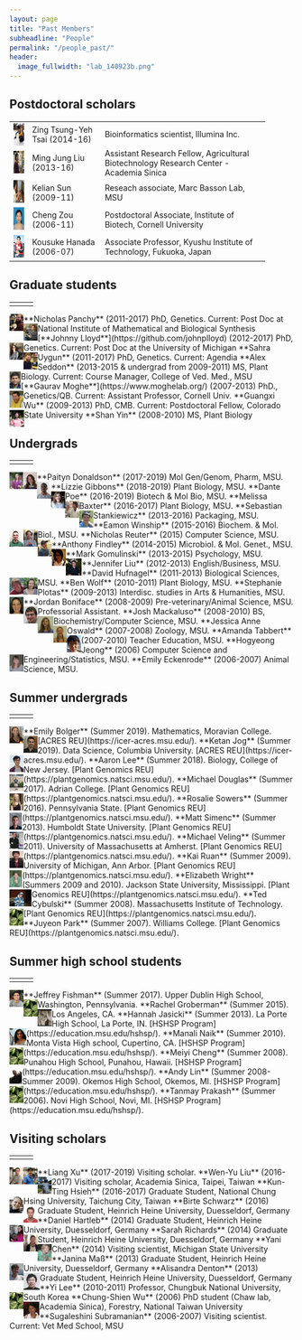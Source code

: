 ```yaml
---
layout: page
title: "Past Members"
subheadline: "People"
permalink: "/people_past/"
header:
  image_fullwidth: "lab_140923b.png"
---
```


## Postdoctoral scholars

<table style="width:90%">
  <tr>
    <td><img src="../images/people_past/50px-Zing-20150307.jpg" align="left" height="40px"></td>
    <td>Zing Tsung-Yeh Tsai (2014-16)</td>
    <td>Bioinformatics scientist, Illumina Inc.</td>
  </tr>
  <tr>
    <td><img src="../images/people_past/50px-Liu.jpg" height="40px"> </td>
    <td>Ming Jung Liu (2013-16)</td>
    <td>Assistant Research Fellow, Agricultural Biotechnology Research Center - Academia Sinica</td>
  </tr>
  <tr>
    <td><img src="../images/people_past/50px-Kelian_sun.jpeg" height="40px"> </td>
    <td>Kelian Sun (2009-11)</td>
    <td>Reseach associate, Marc Basson Lab, MSU</td>
  </tr>
  <tr>
    <td><img src="../images/people_past/50px-Zou.jpg" height="40px"> </td>
    <td>Cheng Zou (2006-11)</td>
    <td> Postdoctoral Associate, Institute of Biotech, Cornell University</td>
  </tr>
  <tr>
    <td><img src="../images/people_past/50px-Hanada.gif" height="40px"> </td>
    <td>Kousuke Hanada (2006-07)</td>
    <td>Associate Professor,  Kyushu Institute of Technology, Fukuoka, Japan</td>
  </tr>
</table> 

## Graduate students
<table style="width:90%">
  <tr>
    <td></td>
    <td></td>
    <td></td>
  </tr>
</table> 

<img src="../images/people_past/50px-Panchy2.jpg" align="left" height="30px"> 
**Nicholas Panchy** (2011-2017) PhD, Genetics. Current: Post Doc at National Institute of Mathematical and Biological Synthesis

<img src="../images/people_past/50px-Lloyd.jpg" align="left" height="30px"> 
[**Johnny Lloyd**](https://github.com/johnplloyd) (2012-2017) PhD, Genetics. Current: Post Doc at the University of Michigan

<img src="../images/people_past/50px-Uygun.jpg" align="left" height="30px"> 
**Sahra Uygun** (2011-2017) PhD, Genetics. Current: Agendia 

<img src="../images/people_past/50px-Seddon.jpg" align="left" height="30px"> 
**Alex Seddon** (2013-2015 & undergrad from 2009-2011) MS, Plant Biology. Current: Course Manager, College of Ved. Med., MSU

<img src="../images/people_past/50px-GauravPic.jpg" align="left" height="30px"> 
[**Gaurav Moghe**](https://www.moghelab.org/) (2007-2013) PhD., Genetics/QB. Current: Assistant Professor, Cornell Univ.

<img src="../images/people_past/50px-Guangxi.jpg" align="left" height="30px"> 
**Guangxi Wu** (2009-2013) PhD, CMB. Current: Postdoctoral Fellow, Colorado State University

<img src="../images/people_past/50px-Yin2.png" align="left" height="30px"> 
**Shan Yin** (2008-2010) MS, Plant Biology

## Undergrads 
<table style="width:90%">
  <tr>
    <td></td>
    <td></td>
    <td></td>
  </tr>
</table> 

<img src="../images/people_past/50px-Donaldson.png" align="left" height="30px"> 
**Paityn Donaldson** (2017-2019) Mol Gen/Genom, Pharm, MSU.

<img src="../images/people_past/50px-Gibbons.png" align="left" height="30px"> 
**Lizzie Gibbons** (2018-2019) Plant Biology, MSU.

<img src="../images/people_past/50px-Poe.jpg" align="left" height="30px"> 
**Dante Poe** (2016-2019) Biotech & Mol Bio, MSU.

<img src="../images/people_past/50px-Baxter.jpg" align="left" height="30px"> 
**Melissa Baxter** (2016-2017) Plant Biology, MSU.

<img src="../images/people_past/50px-Stankiewicz.jpg" align="left" height="30px"> 
**Sebastian Stankiewicz** (2013-2016) Packaging, MSU.

<img src="../images/people_past/50px-Winship.jpg" align="left" height="30px"> 
**Eamon Winship** (2015-2016) Biochem. &amp; Mol. Biol., MSU.

<img src="../images/people_past/50px-NickJr.jpeg" align="left" height="30px"> 
**Nicholas Reuter** (2015) Computer Science, MSU.

<img src="../images/people_past/50px-Findley.jpg" align="left" height="30px"> 
**Anthony Findley** (2014-2015) Microbiol. &amp; Mol. Genet., MSU.

<img src="../images/people_past/50px-Gomulinski.jpg" align="left" height="30px"> 
**Mark Gomulinski** (2013-2015) Psychology, MSU.

<img src="../images/people_past/50px-LiuJ.jpeg" align="left" height="30px"> 
**Jennifer Liu** (2012-2013) English/Business, MSU.

<img src="../images/people_past/50px-DavidHufnagel.jpg" align="left" height="30px"> 
**David Hufnagel** (2011-2013) Biological Sciences, MSU. 

<img src="../images/people_past/50px-Wolf.jpg" align="left" height="30px"> 
**Ben Wolf** (2010-2011) Plant Biology, MSU.

<img src="../images/people_past/50px-Plotas.jpg" align="left" height="30px"> 
**Stephanie Plotas** (2009-2013) Interdisc. studies in Arts &amp; Humanities, MSU. 

<img src="../images/people_past/50px-Boniface.jpg" align="left" height="30px"> 
**Jordan Boniface** (2008-2009) Pre-veterinary/Animal Science, MSU. Professorial Assistant.

<img src="../images/people_past/50px-Mackaluso.jpg" align="left" height="30px"> 
**Josh Mackaluso** (2008-2010) BS, Biochemistry/Computer Science, MSU.

<img src="../images/people_past/50px-Oswald.jpg" align="left" height="30px"> 
**Jessica Anne Oswald** (2007-2008) Zoology, MSU.

<img src="../images/people_past/50px-Tabbert.jpg" align="left" height="30px"> 
**Amanda Tabbert** (2007-2010) Teacher Education, MSU. 

<img src="../images/people_past/50px-Jeong.jpg" align="left" height="30px"> 
**Hogyeong Jeong** (2006) Computer Science and Engineering/Statistics, MSU.

<img src="../images/people_past/50px-Eckenrode.jpg" align="left" height="30px"> 
**Emily Eckenrode** (2006-2007) Animal Science, MSU. 

## Summer undergrads
<table style="width:90%">
  <tr>
    <td></td>
    <td></td>
    <td></td>
  </tr>
</table> 

<img src="../images/people_past/50px-EmilyBolger.jpg" align="left" height="30px"> 
**Emily Bolger** (Summer 2019). Mathematics, Moravian College. [ACRES REU](https://icer-acres.msu.edu/).

<img src="../images/people_past/50px-KetanJog.jpg" align="left" height="30px"> 
**Ketan Jog** (Summer 2019). Data Science, Columbia University. [ACRES REU](https://icer-acres.msu.edu/).

<img src="../images/people_past/50px-Aaron_lee.png" align="left" height="30px"> 
**Aaron Lee** (Summer 2018). Biology, College of New Jersey. [Plant Genomics REU](https://plantgenomics.natsci.msu.edu/).

<img src="../images/people_past/50px-Michael_mod.png" align="left" height="30px"> 
**Michael Douglas** (Summer 2017). Adrian College. [Plant Genomics REU](https://plantgenomics.natsci.msu.edu/).

<img src="../images/people_past/50px-Rosie.jpg" align="left" height="30px"> 
**Rosalie Sowers** (Summer 2016). Pennsylvania State. [Plant Genomics REU](https://plantgenomics.natsci.msu.edu/).

<img src="../images/people_past/50px-Simenc.jpg" align="left" height="30px"> 
**Matt Simenc** (Summer 2013). Humboldt State University. [Plant Genomics REU](https://plantgenomics.natsci.msu.edu/).

<img src="../images/people_past/50px-Veling.jpg" align="left" height="30px"> 
**Michael Veling** (Summer 2011). University of Massachusetts at Amherst. [Plant Genomics REU](https://plantgenomics.natsci.msu.edu/).

<img src="../images/people_past/50px-Kai.jpg" align="left" height="30px"> 
**Kai Ruan** (Summer 2009). University of Michigan, Ann Arbor. [Plant Genomics REU](https://plantgenomics.natsci.msu.edu/).

<img src="../images/people_past/50px-Elizabeth.jpg" align="left" height="30px"> 
**Elizabeth Wright** (Summers 2009 and 2010). Jackson State University, Mississippi. [Plant Genomics REU](https://plantgenomics.natsci.msu.edu/).

<img src="../images/people_past/50px-Cybulski.jpg" align="left" height="30px"> 
**Ted Cybulski** (Summer 2008). Massachusetts Institute of Technology. [Plant Genomics REU](https://plantgenomics.natsci.msu.edu/).

<img src="../images/people_past/50px-No_image.jpg" align="left" height="30px"> 
**Juyeon Park** (Summer 2007). Williams College. [Plant Genomics REU](https://plantgenomics.natsci.msu.edu/).

## Summer high school students
<table style="width:90%">
  <tr>
    <td></td>
    <td></td>
    <td></td>
  </tr>
</table> 

<img src="../images/people_past/50px-JFishman_mod.png" align="left" height="30px"> 
**Jeffrey Fishman** (Summer 2017). Upper Dublin High School, Washington, Pennsylvania.

<img src="../images/people_past/50px-No_image.jpg" align="left" height="30px"> 
**Rachel Groberman** (Summer 2015). Los Angeles, CA.

<img src="../images/people_past/50px-Jasicki.jpg" align="left" height="30px"> 
**Hannah Jasicki** (Summer 2013). La Porte High School, La Porte, IN. [HSHSP Program](https://education.msu.edu/hshsp/).

<img src="../images/people_past/50px-Naik.jpg" align="left" height="30px"> 
**Manali Naik** (Summer 2010). Monta Vista High school, Cupertino, CA. [HSHSP Program](https://education.msu.edu/hshsp/).

<img src="../images/people_past/50px-No_image.jpg" align="left" height="30px"> 
**Meiyi Cheng** (Summer 2008). Punahou High School, Punahou, Hawaii. [HSHSP Program](https://education.msu.edu/hshsp/).

<img src="../images/people_past/50px-Lin.jpg" align="left" height="30px"> 
**Andy Lin** (Summer 2008-Summer 2009). Okemos High School, Okemos, MI. [HSHSP Program](https://education.msu.edu/hshsp/).

<img src="../images/people_past/50px-No_image.jpg" align="left" height="30px"> 
**Tanmay Prakash** (Summer 2006). Novi High School, Novi, MI. [HSHSP Program](https://education.msu.edu/hshsp/).

## Visiting scholars
<table style="width:90%">
  <tr>
    <td></td>
    <td></td>
    <td></td>
  </tr>
</table> 

<img src="../images/people_past/50px-Xu_Liang.jpg" align="left" height="30px"> 
**Liang Xu** (2017-2019) Visiting scholar.

<img src="../images/people_past/50px-Wenyu.jpg" align="left" height="30px"> 
**Wen-Yu Liu** (2016-2017) Visiting scholar, Academia Sinica, Taipei, Taiwan

<img src="../images/people_past/50px-Ting.jpg" align="left" height="30px"> 
**Kun-Ting Hsieh** (2016-2017) Graduate Student, National Chung Hsing University, Taichung City, Taiwan

<img src="../images/people_past/50px-Schwarz.jpg" align="left" height="30px"> 
**Birte Schwarz** (2016) Graduate Student, Heinrich Heine University, Duesseldorf, Germany

<img src="../images/people_past/50px-Hartleb.jpg" align="left" height="30px"> 
**Daniel Hartleb** (2014) Graduate Student, Heinrich Heine University, Duesseldorf, Germany

<img src="../images/people_past/50px-Richards.jpg" align="left" height="30px"> 
**Sarah Richards** (2014) Graduate Student, Heinrich Heine University, Duesseldorf, Germany

<img src="../images/people_past/50px-Chen.jpg" align="left" height="30px"> 
**Yani Chen** (2014) Visiting scientist, Michigan State University

<img src="../images/people_past/50px-Mass.jpg" align="left" height="30px"> 
**Janina Maß** (2013) Graduate Student, Heinrich Heine University, Duesseldorf, Germany

<img src="../images/people_past/50px-Denton.jpg" align="left" height="30px"> 
**Alisandra Denton** (2013) Graduate Student, Heinrich Heine University, Duesseldorf, Germany

<img src="../images/people_past/50px-YiLee.jpg" align="left" height="30px"> 
**Yi Lee** (2010-2011) Professor, Chungbuk National University, South Korea

<img src="../images/people_past/50px-No_image.jpg" align="left" height="30px"> 
**Chung-Shien Wu** (2006) PhD student (Chaw lab, Academia Sinica), Forestry, National Taiwan University

<img src="../images/people_past/50px-Subramanian.jpg" align="left" height="30px"> 
**Sugaleshini Subramanian** (2006-2007) Visiting scientist. Current: Vet Med School, MSU
